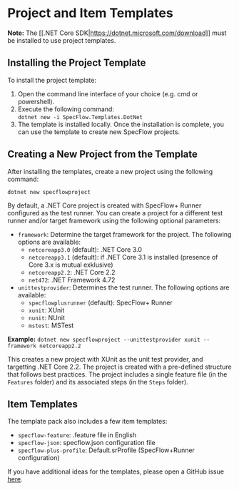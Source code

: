 # Project and Item Templates

**Note:** The [[.NET Core SDK|https://dotnet.microsoft.com/download]] must be installed to use project templates.

## Installing the Project Template

To install the project template:

1. Open the command line interface of your choice (e.g. cmd or powershell).
1. Execute the following command:  
  `dotnet new -i SpecFlow.Templates.DotNet`
1. The template is installed locally. Once the installation is complete, you can use the template to create new SpecFlow projects.

## Creating a New Project from the Template

After installing the templates, create a new project using the following command:

`dotnet new specflowproject`

By default, a .NET Core project is created with SpecFlow+ Runner configured as the test runner. You can create a project for a different test runner and/or target framework using the following optional parameters:

* `framework`: Determine the target framework for the project. The following options are available:
  *  `netcoreapp3.0` (default): .NET Core 3.0
  *  `netcoreapp3.1` (default): if .NET Core 3.1 is installed (presence of Core 3.x is mutual exklusive)
  *  `netcoreapp2.2`: .NET Core 2.2
  *  `net472`: .NET Framework 4.72
* `unittestprovider`: Determines the test runner. The following options are available:
  * `specflowplusrunner` (default): SpecFlow+ Runner
  * `xunit`: XUnit
  * `nunit`: NUnit
  * `mstest`: MSTest

**Example:**
`dotnet new specflowproject --unittestprovider xunit --framework netcoreapp2.2`

This creates a new project with XUnit as the unit test provider, and targetting .NET Core 2.2. The project is created with a pre-defined structure that follows best practices. The project includes a single feature file (in the `Features` folder) and its associated steps (in the `Steps` folder).

## Item Templates

The template pack also includes a few item templates:

* `specflow-feature`: .feature file in English
* `specflow-json`: specflow.json configuration file
* `specflow-plus-profile`: Default.srProfile (SpecFlow+Runner configuration)

If you have additional ideas for the templates, please open a GitHub issue <a href="https://github.com/techtalk/SpecFlow/issues">here</a>.
